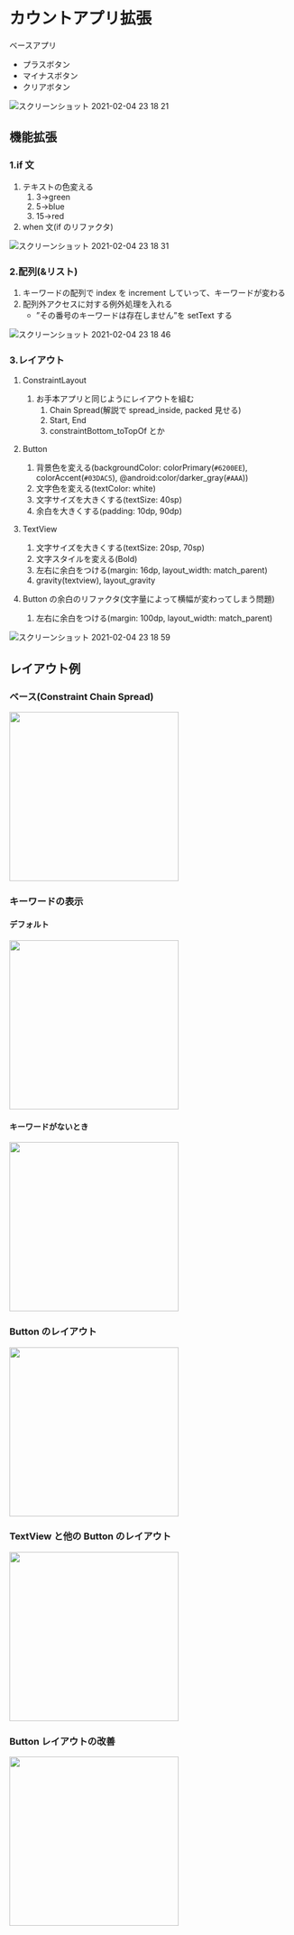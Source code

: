 
# カウントアプリ拡張

ベースアプリ

- プラスボタン
- マイナスボタン
- クリアボタン

<img alt="スクリーンショット 2021-02-04 23 18 21" src="https://user-images.githubusercontent.com/25949472/106905424-a001b880-673f-11eb-90d4-5885b7316d24.png">


## 機能拡張

### 1.if 文

1. テキストの色変える
   1. 3→green
   2. 5→blue
   3. 15→red
2. when 文(if のリファクタ)

<img alt="スクリーンショット 2021-02-04 23 18 31" src="https://user-images.githubusercontent.com/25949472/106905421-9f692200-673f-11eb-9a07-e12c4f1ee401.png">


### 2.配列(&リスト)

1. キーワードの配列で index を increment していって、キーワードが変わる
2. 配列外アクセスに対する例外処理を入れる
   - ”その番号のキーワードは存在しません”を setText する

<img alt="スクリーンショット 2021-02-04 23 18 46" src="https://user-images.githubusercontent.com/25949472/106905419-9ed08b80-673f-11eb-992c-1a7aae017c1f.png">

### 3.レイアウト

1. ConstraintLayout

   1. お手本アプリと同じようにレイアウトを組む
      1. Chain Spread(解説で spread_inside, packed 見せる)
      2. Start, End
      3. constraintBottom_toTopOf とか

2. Button

   1. 背景色を変える(backgroundColor: colorPrimary(`#6200EE`), colorAccent(`#03DAC5`), @android:color/darker_gray(`#AAA`))
   2. 文字色を変える(textColor: white)
   3. 文字サイズを大きくする(textSize: 40sp)
   4. 余白を大きくする(padding: 10dp, 90dp)

3. TextView

   1. 文字サイズを大きくする(textSize: 20sp, 70sp)
   2. 文字スタイルを変える(Bold)
   3. 左右に余白をつける(margin: 16dp, layout_width: match_parent)
   4. gravity(textview), layout_gravity

4. Button の余白のリファクタ(文字量によって横幅が変わってしまう問題)
   1. 左右に余白をつける(margin: 100dp, layout_width: match_parent)

<img alt="スクリーンショット 2021-02-04 23 18 59" src="https://user-images.githubusercontent.com/25949472/106905405-9aa46e00-673f-11eb-9fe4-eae171c932b5.png">

## レイアウト例

### ベース(Constraint Chain Spread)

<img src="https://user-images.githubusercontent.com/25949472/81243022-94b31c80-9049-11ea-869a-dd3db532da83.png" width="300" >

### キーワードの表示

#### デフォルト

<img src="https://user-images.githubusercontent.com/25949472/81243028-98df3a00-9049-11ea-8ca9-1e6bc52ed66d.png" width="300" >

#### キーワードがないとき

<img src="https://user-images.githubusercontent.com/25949472/81243035-9e3c8480-9049-11ea-9916-2e59587e12cd.png" width="300" >

### Button のレイアウト

<img src="https://user-images.githubusercontent.com/25949472/81243038-a1d00b80-9049-11ea-9327-a5910e33e02c.png" width="300" >

### TextView と他の Button のレイアウト

<img src="https://user-images.githubusercontent.com/25949472/81243041-a5639280-9049-11ea-9a9a-5a867b325fdd.png" width="300" >

### Button レイアウトの改善

<img src="https://user-images.githubusercontent.com/25949472/81243048-ae546400-9049-11ea-8920-533442824b12.png" width="300" >
